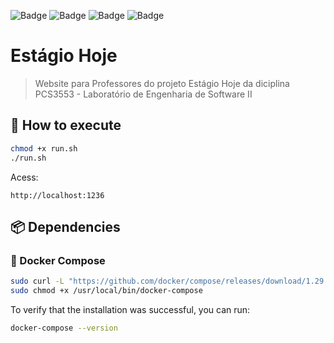 ![Badge](https://img.shields.io/static/v1?label=react&message=framework&color=blue&style=for-the-badge&logo=REACT)
![Badge](https://img.shields.io/static/v1?label=typescript&message=language&color=red&style=for-the-badge&logo=TYPESCRIPT)
![Badge](https://img.shields.io/static/v1?label=docker&message=virtualization&color=green&style=for-the-badge&logo=DOCKER)
![Badge](https://img.shields.io/static/v1?label=MIT&message=LICENSE&color=yellow&style=for-the-badge)

# Estágio Hoje

> Website para Professores do projeto Estágio Hoje da diciplina PCS3553 - Laboratório de Engenharia de Software II

## 🚀 How to execute

```sh
chmod +x run.sh
./run.sh
```

Acess:
```
http://localhost:1236
```

## 📦 Dependencies

### 🐋 Docker Compose

```sh
sudo curl -L "https://github.com/docker/compose/releases/download/1.29.2/docker-compose-$(uname -s)-$(uname -m)" -o /usr/local/bin/docker-compose
sudo chmod +x /usr/local/bin/docker-compose
```

To verify that the installation was successful, you can run:

```sh
docker-compose --version
```